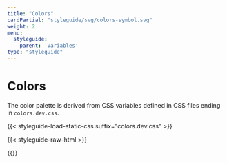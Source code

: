 ```yaml
---
title: "Colors"
cardPartial: "styleguide/svg/colors-symbol.svg"
weight: 2
menu: 
  styleguide:
    parent: 'Variables'
type: "styleguide"
---
```


# Colors

The color palette is derived from CSS variables defined in CSS files ending in `colors.dev.css`.

{{< styleguide-load-static-css suffix="colors.dev.css" >}}

{{< styleguide-raw-html >}}
<div class="n-hopin-styleguide-c-color-grid n-hopin-styleguide-js-colors-grid"></div>
{{</ styleguide-raw-html >}}